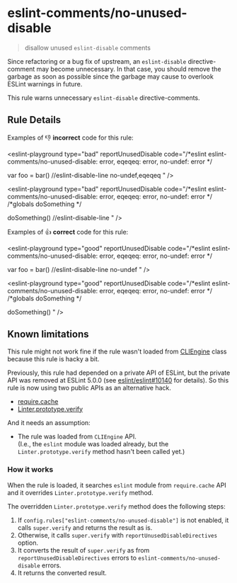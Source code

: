 # eslint-comments/no-unused-disable

> disallow unused `eslint-disable` comments

Since refactoring or a bug fix of upstream, an `eslint-disable` directive-comment may become unnecessary.
In that case, you should remove the garbage as soon as possible since the garbage may cause to overlook ESLint warnings in future.

This rule warns unnecessary `eslint-disable` directive-comments.

## Rule Details

Examples of :-1: **incorrect** code for this rule:

<eslint-playground type="bad" reportUnusedDisable code="/*eslint eslint-comments/no-unused-disable: error, eqeqeq: error, no-undef: error */

var foo = bar() //eslint-disable-line no-undef,eqeqeq
" />

<eslint-playground type="bad" reportUnusedDisable code="/*eslint eslint-comments/no-unused-disable: error, eqeqeq: error, no-undef: error */
/*globals doSomething */

doSomething() //eslint-disable-line
" />

Examples of :+1: **correct** code for this rule:

<eslint-playground type="good" reportUnusedDisable code="/*eslint eslint-comments/no-unused-disable: error, eqeqeq: error, no-undef: error */

var foo = bar() //eslint-disable-line no-undef
" />

<eslint-playground type="good" reportUnusedDisable code="/*eslint eslint-comments/no-unused-disable: error, eqeqeq: error, no-undef: error */
/*globals doSomething */

doSomething()
" />

## Known limitations

This rule might not work fine if the rule wasn't loaded from [CLIEngine](https://eslint.org/docs/developer-guide/nodejs-api#cliengine) class because this rule is hacky a bit.

Previously, this rule had depended on a private API of ESLint, but the private API was removed at ESLint 5.0.0 (see [eslint/eslint#10140](https://github.com/eslint/eslint/issues/10140) for details).
So this rule is now using two public APIs as an alternative hack.

- [require.cache](https://nodejs.org/api/modules.html#modules_require_cache)
- [Linter.prototype.verify](https://eslint.org/docs/developer-guide/nodejs-api#linterverify)

And it needs an assumption:

- The rule was loaded from `CLIEngine` API.<br>
  (I.e., the `eslint` module was loaded already, but the `Linter.prototype.verify` method hasn't been called yet.)

### How it works

When the rule is loaded, it searches `eslint` module from `require.cache` API and it overrides `Linter.prototype.verify` method.

The overridden `Linter.prototype.verify` method does the following steps:

1. If `config.rules["eslint-comments/no-unused-disable"]` is not enabled, it calls `super.verify` and returns the result as is.
2. Otherwise, it calls `super.verify` with `reportUnusedDisableDirectives` option.
3. It converts the result of `super.verify` as from `reportUnusedDisableDirectives` errors to `eslint-comments/no-unused-disable` errors.
4. It returns the converted result.
